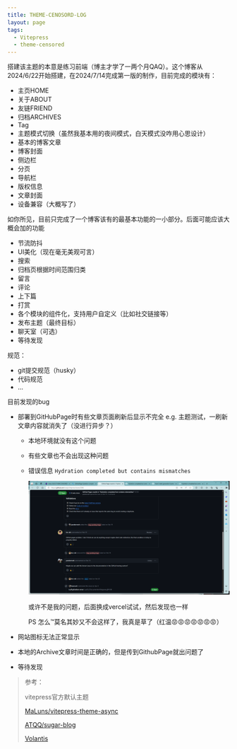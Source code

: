 ```yaml
---
title: THEME-CENOSORD-LOG
layout: page
tags: 
  - Vitepress
  - theme-censored
---
```


搭建该主题的本意是练习前端（博主才学了一两个月QAQ）。这个博客从2024/6/22开始搭建，在2024/7/14完成第一版的制作，目前完成的模块有：

- 主页HOME
- 关于ABOUT
- 友链FRIEND
- 归档ARCHIVES
- Tag
- 主题模式切换（虽然我基本用的夜间模式，白天模式没咋用心思设计）
- 基本的博客文章
- 博客封面
- 侧边栏
- 分页
- 导航栏
- 版权信息
- 文章封面
- 设备兼容（大概写了）

如你所见，目前只完成了一个博客该有的最基本功能的一小部分。后面可能应该大概会加的功能

- 节流防抖
- UI美化（现在毫无美观可言）
- 搜索
- 归档页根据时间范围归类
- 留言
- 评论
- 上下篇
- 打赏
- 各个模块的组件化，支持用户自定义（比如社交链接等）
- 发布主题（最终目标）
- 聊天室（可选）
- 等待发现

规范：

- git提交规范（husky）
- 代码规范
- ...

目前发现的bug

- 部署到GitHubPage时有些文章页面刷新后显示不完全 e.g. 主题测试，一刷新文章内容就消失了（没进行异步？）

  - 本地环境就没有这个问题

  - 有些文章也不会出现这种问题

  - 错误信息 `Hydration completed but contains mismatches`

    ![image-20240714190448509](THEME-CENOSORD.assets/image-20240714190448509.png)

    或许不是我的问题，后面换成vercel试试，然后发现也一样

    PS 怎么™莫名其妙又不会这样了，我真是草了（红温😡😡😡😡😡😡😡）

- 网站图标无法正常显示

- 本地的Archive文章时间是正确的，但是传到GithubPage就出问题了

- 等待发现



> 参考：
>
> vitepress官方默认主题
>
> [MaLuns/vitepress-theme-async](https://github.com/MaLuns/vitepress-theme-async)
>
> [ATQQ/sugar-blog](https://github.com/ATQQ/sugar-blog)
>
> [Volantis](https://volantis.js.org/)